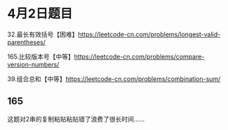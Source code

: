 # 4月2日题目

32.最长有效括号【困难】https://leetcode-cn.com/problems/longest-valid-parentheses/

165.比较版本号【中等】https://leetcode-cn.com/problems/compare-version-numbers/

39.组合总和【中等】https://leetcode-cn.com/problems/combination-sum/

## 165

这题对2串的复制粘贴粘贴错了浪费了很长时间……
